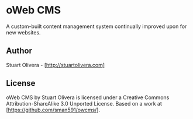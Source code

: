oWeb CMS
=====

A custom-built content management system continually improved upon for new websites.


Author
------------
Stuart Olivera - [http://stuartolivera.com]


License
------------
oWeb CMS by Stuart Olivera is licensed under a Creative Commons Attribution-ShareAlike 3.0 Unported License.
Based on a work at [https://github.com/sman591/owcms/].
